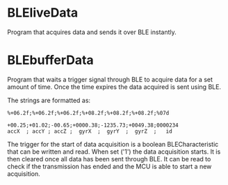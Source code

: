 # BLEliveData

Program that acquires data and sends it over BLE instantly.


# BLEbufferData

Program that waits a trigger signal through BLE to acquire data for a set amount of time. Once the time expires the data acquired is sent using BLE.

The strings are formatted as:

```
%+06.2f;%+06.2f;%+06.2f;%+08.2f;%+08.2f;%+08.2f;%07d

+00.25;+01.02;-00.65;+0000.38;-1235.73;+0049.38;0000234
accX  ; accY ; accZ ;  gyrX  ;  gyrY  ;  gyrZ  ;   id
```

The trigger for the start of data acquisition is a boolean BLECharacteristic that can be written and read. When set ('1') the data acquisition starts. It is then cleared once all data has been sent through BLE. It can be read to check if the transmission has ended and the MCU is able to start a new acquisition.
